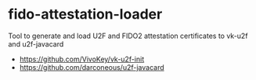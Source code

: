 # fido-attestation-loader
Tool to generate and load U2F and FIDO2 attestation certificates to vk-u2f and u2f-javacard

- https://github.com/VivoKey/vk-u2f-init
- https://github.com/darconeous/u2f-javacard
